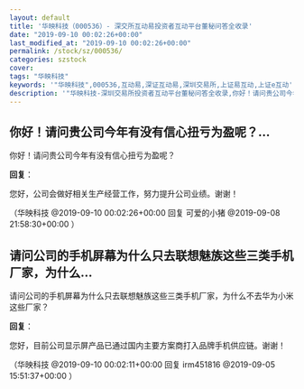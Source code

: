```yaml
---
layout: default
title: '华映科技（000536）- 深交所互动易投资者互动平台董秘问答全收录'
date: "2019-09-10 00:02:26+00:00"
last_modified_at: "2019-09-10 00:02:26+00:00"
permalink: /stock/sz/000536/
categories: szstock
cover: 
tags: "华映科技"
keywords: '"华映科技",000536,互动易,深证互动易,深圳交易所,上证易互动,上证e互动'
description: '"华映科技-深圳交易所投资者互动平台董秘问答全收录,你好！请问贵公司今年有没有信心扭亏为盈呢？"'
---
```


## 你好！请问贵公司今年有没有信心扭亏为盈呢？...

你好！请问贵公司今年有没有信心扭亏为盈呢？

**回复**：

您好，公司会做好相关生产经营工作，努力提升公司业绩。谢谢！ 

（华映科技  @2019-09-10 00:02:26+00:00 回复 可爱的小猪  @2019-09-08 21:58:30+00:00 ）

## 请问公司的手机屏幕为什么只去联想魅族这些三类手机厂家，为什么...

请问公司的手机屏幕为什么只去联想魅族这些三类手机厂家，为什么不去华为小米这些厂家？

**回复**：

您好，目前公司显示屏产品已通过国内主要方案商打入品牌手机供应链。谢谢！ 

（华映科技  @2019-09-10 00:02:11+00:00 回复 irm451816  @2019-09-05 15:51:37+00:00 ）

